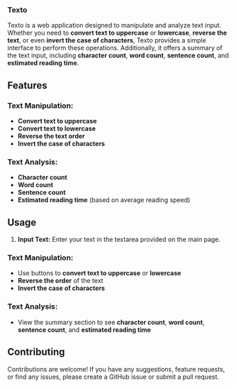 ### Texto

Texto is a web application designed to manipulate and analyze text input. Whether you need to **convert text to uppercase** or **lowercase**, **reverse the text**, or even **invert the case of characters**, Texto provides a simple interface to perform these operations. Additionally, it offers a summary of the text input, including **character count**, **word count**, **sentence count**, and **estimated reading time**.

## Features

### Text Manipulation:

- **Convert text to uppercase**
- **Convert text to lowercase**
- **Reverse the text order**
- **Invert the case of characters**

### Text Analysis:

- **Character count**
- **Word count**
- **Sentence count**
- **Estimated reading time** (based on average reading speed)

## Usage

1. **Input Text:**
   Enter your text in the textarea provided on the main page.

### Text Manipulation:

- Use buttons to **convert text to uppercase** or **lowercase**
- **Reverse the order** of the text
- **Invert the case of characters**

### Text Analysis:

- View the summary section to see **character count**, **word count**, **sentence count**, and **estimated reading time**

## Contributing

Contributions are welcome! If you have any suggestions, feature requests, or find any issues, please create a GitHub issue or submit a pull request.


